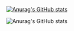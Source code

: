 [![Anurag's GitHub stats](https://github-readme-stats.vercel.app/api?MaximI06=anuraghazra)](https://github.com/anuraghazra/github-readme-stats)

![Anurag's GitHub stats](https://github-readme-stats.vercel.app/api?MaximI06=anuraghazra&show_icons=true&theme=tokyonight)
